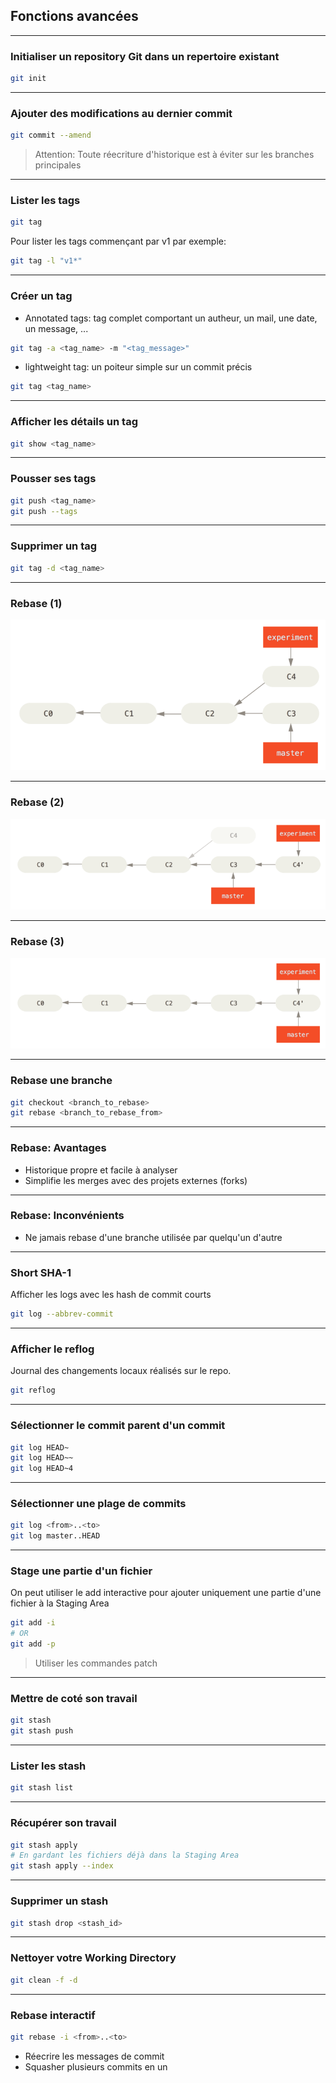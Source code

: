 ## Fonctions avancées

----

### Initialiser un repository Git dans un repertoire existant
```bash
git init
```

----

### Ajouter des modifications au dernier commit
```bash
git commit --amend
```
> Attention: Toute réecriture d'historique est à éviter sur les branches principales

----

### Lister les tags
```bash
git tag
```
Pour lister les tags commençant par v1 par exemple:
```bash
git tag -l "v1*"
```

----

### Créer un tag
* Annotated tags: tag complet comportant un autheur, un mail, une date, un message, ...
```bash
git tag -a <tag_name> -m "<tag_message>"
```
* lightweight tag: un poiteur simple sur un commit précis
```bash
git tag <tag_name>
```

----

### Afficher les détails un tag
```bash
git show <tag_name>
```

----

### Pousser ses tags 
```bash
git push <tag_name>
git push --tags
```

----

### Supprimer un tag
```bash
git tag -d <tag_name>
```

----

### Rebase (1)
<img src="images/basic-rebase-1.png" style="background:none; border:none; box-shadow:none;"/>

----

### Rebase (2)
<img src="images/basic-rebase-3.png" style="background:none; border:none; box-shadow:none;"/>

----

### Rebase (3)
<img src="images/basic-rebase-4.png" style="background:none; border:none; box-shadow:none;"/>

----

### Rebase une branche

```bash
git checkout <branch_to_rebase>
git rebase <branch_to_rebase_from>
```

----

### Rebase: Avantages

* Historique propre et facile à analyser
* Simplifie les merges avec des projets externes (forks)

----

### Rebase: Inconvénients

* Ne jamais rebase d'une branche utilisée par quelqu'un d'autre

----

### Short SHA-1

Afficher les logs avec les hash de commit courts
```bash
git log --abbrev-commit
```

---

### Afficher le reflog

Journal des changements locaux réalisés sur le repo.
```bash
git reflog
```

---

### Sélectionner le commit parent d'un commit

```bash
git log HEAD~
git log HEAD~~
git log HEAD~4
```

---

### Sélectionner une plage de commits

```bash
git log <from>..<to>
git log master..HEAD
```

---

### Stage une partie d'un fichier

On peut utiliser le add interactive pour ajouter uniquement une partie d'une fichier à la Staging Area
```bash
git add -i
# OR
git add -p
```
> Utiliser les commandes patch

----

### Mettre de coté son travail

```bash
git stash
git stash push
```

----

### Lister les stash

```bash
git stash list
```

----

### Récupérer son travail

```bash
git stash apply
# En gardant les fichiers déjà dans la Staging Area
git stash apply --index
```

----

### Supprimer un stash

```bash
git stash drop <stash_id>
```

----

### Nettoyer votre Working Directory

```bash
git clean -f -d
```

----

### Rebase interactif

```bash
git rebase -i <from>..<to>
```
* Réecrire les messages de commit
* Squasher plusieurs commits en un


